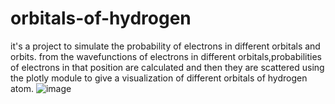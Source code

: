 # orbitals-of-hydrogen
it's a project to simulate the probability of electrons in different orbitals and orbits.
from the wavefunctions of electrons in different orbitals,probabilities of electrons in that position  are calculated  and then they are scattered using the plotly module to give a visualization of different orbitals of hydrogen atom.
![image](https://user-images.githubusercontent.com/56817234/165313294-d1ac3d5a-4253-4596-980a-d3ed24d9951f.png)

